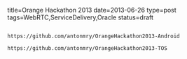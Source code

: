 title=Orange Hackathon 2013
date=2013-06-26
type=post
tags=WebRTC,ServiceDelivery,Oracle
status=draft
~~~~~~

https://github.com/antonmry/OrangeHackathon2013-Android

https://github.com/antonmry/OrangeHackathon2013-TOS
